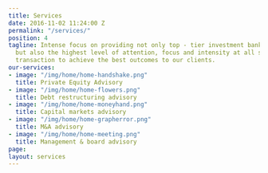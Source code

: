 ```yaml
---
title: Services
date: 2016-11-02 11:24:00 Z
permalink: "/services/"
position: 4
tagline: Intense focus on providing not only top - tier investment banking capabilities,
  but also the highest level of attention, focus and intensity at all stages of a
  transaction to achieve the best outcomes to our clients.
our-services:
- image: "/img/home/home-handshake.png"
  title: Private Equity Advisory
- image: "/img/home/home-flowers.png"
  title: Debt restructuring advisory
- image: "/img/home/home-moneyhand.png"
  title: Capital markets advisory
- image: "/img/home/home-grapherror.png"
  title: M&A advisory
- image: "/img/home/home-meeting.png"
  title: Management & board advisory
page: 
layout: services
---
```


